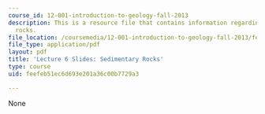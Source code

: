 ```yaml
---
course_id: 12-001-introduction-to-geology-fall-2013
description: This is a resource file that contains information regarding sedimentary
  rocks.
file_location: /coursemedia/12-001-introduction-to-geology-fall-2013/feefeb51ec6d693e201a36c00b7729a3_MIT12_001F13_Lecture6slides.pdf
file_type: application/pdf
layout: pdf
title: 'Lecture 6 Slides: Sedimentary Rocks'
type: course
uid: feefeb51ec6d693e201a36c00b7729a3

---
```

None